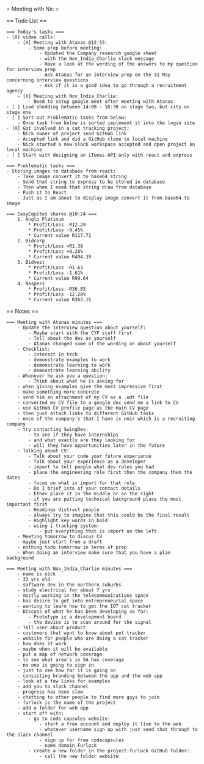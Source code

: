 = Meeting with Nic =

== Todo List ==
	
	=== Today's tasks ===
	- [X] video calls:
		- [X] Meeting with Atanas @12:55:
			- Some prep before meeting:
				- Updated the Company research google sheet
				- with the Nov_India_Charlie slack message
				- Have a look at the wording of the answers to my question for interview prep
				- Ask Atanas for an interview prep on the 31 May concerning interview questions
				- Ask if it is a good idea to go through a recruitment agency
		- [X] Meeting with Nov_India_Charlie:
			- Need to setup google meet after meeting with Atanas
	- [ ] Load shedding between 14:00 - 16:30 on stage two, but city on stage one
	- [ ] Sort out Problematic tasks from below:
		- Once task from below is sorted implement it into the login site
	- [X] Got involved in a cat tracking project:
		- Nick owner of project send GitHub link
		- Accepted link and did a GitHub clone to local machine
		- Nick started a new slack workspace accepted and open project on local machine
	- [ ] Start with designing an iTunes API only with react and express

	=== Problematic tasks ===
	- Storing images to database from react:
		- Take image convert it to base64 string
		- Send that string to express to be stored in database
		- Then when I need that string draw from database
		- Push it to React
		- Just as I am about to display image convert it from base64 to image
	
	=== EasyEquites shares @10:24 ===
		1. Anglo Platinum
			* Profit/Loss -R12.29
			* Profit/Loss -9.45%
			* Current value R117.71
		2. Bidcorp
			* Profit/Loss +R1.39
			* Profit/Loss +0.28%
			* Current value R494.39
		3. Bidvest
			* Profit/Loss -R1.63
			* Profit/Loss -1.61%
			* Current value R99.64
		4. Naspers
			* Profit/Loss -R36.85
			* Profit/Loss -12.28%
			* Current value R263.15

== Notes ==
	
	=== Meeting with Atanas minutes ===
		- Update the interview question about yourself:
			- Maybe start with the CYF stuff first
			- Tell about the dev as yourself
			- Atanas changed some of the wording on about yourself
		- Checklist:
			- interest in tech
			- demonstrate examples to work
			- demonstrate learning to work
			- demonstrate learning ability
		- Whenever he ask you a question:
			- Think about what he is asking for
		- when giving examples give the most impressive first
		- make something more concrete 
		- send him an attachment of my CV as a .odt file
		- converted my CV file to a google doc send me a link to CV
		- use GitHub CV profile page as the main CV page
		- then just attach links to different GitHub tasks
		- once of the company's that I have is noir which is a recruiting company
		- try contacting SwingDev:
			- to see if they have internships
			- and what exactly are they looking for
			- will they have opportunities later in the future
		- Talking about CV:
			- Talk about your code your future experience
			- Talk about your experience as a developer
			- import to tell people what dev roles you had
			- place the engineering role first then the company then the dates
			- focus on what is import for that role
			- Do I brief into of your contact details
			- Ether place it in the middle or on the right
			- if you are putting technical background place the most important first
			- Headings distract people
			- always try to imagine that this could be the final result
			- Highlight key words in bold
			- using i tracking system:
				- put everything that is import on the left
		- Meeting tomorrow to discus CV
		- maybe just start from a draft
		- nothing todo tomorrow in terms of prep
		- When doing an interview make sure that you have a plan background
	
	=== Meeting with Nov_India_Charlie minutes ===
		- name is nick
		- 33 yrs old
		- software dev in the northern suburbs
		- study electrical for about 7 yrs
		- mostly working in the telecommunications space
		- has desire to get into entrepreneurial space
		- wanting to learn how to get the IOT cat tracker
		- Discuss of what he has been developing so far:
			- Prototype is a development board
			- the device is to scan around for the signal
		- Tell user about product
		- customers that want to know about pet tracker 
		- website for people who are doing a cat tracker
		- how does it work
		- maybe when it will be available
		- put a map of network coverage
		- to see what area's in SA has coverage
		- no one is going to sign in
		- just to see how far it is going on
		- consisting branding between the app and the web app
		- look at a few links for examples
		- add you to slack channel
		- progress has been slow
		- chatting to other people to find more guys to join
		- furlock is the name of the project
		- add a folder for web app
		- start off with:
			- go to code capsules website:
				- start a free account and deploy it live to the web
				- whatever username sign up with just send that through to the slack channel
				- sign up for free codecapsules
				- name domain Furlock
			- create a new folder in the project-furlock GitHub folder:
				- call the new folder website
